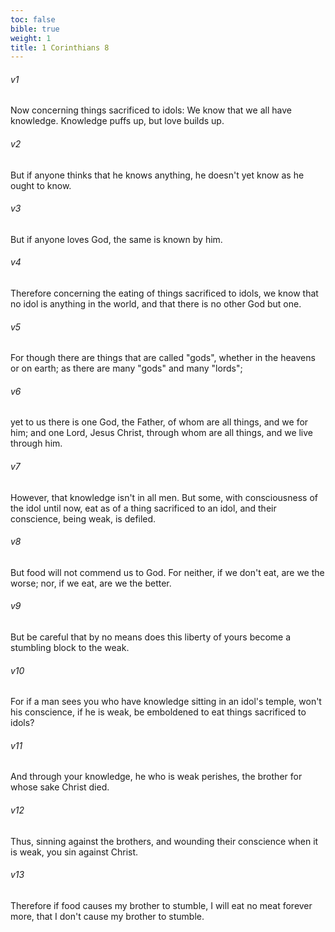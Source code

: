 ```yaml
---
toc: false
bible: true
weight: 1
title: 1 Corinthians 8
---
```




###### v1 
Now concerning things sacrificed to idols: We know that we all have knowledge. Knowledge puffs up, but love builds up. 

###### v2 
But if anyone thinks that he knows anything, he doesn't yet know as he ought to know. 

###### v3 
But if anyone loves God, the same is known by him. 

###### v4 
Therefore concerning the eating of things sacrificed to idols, we know that no idol is anything in the world, and that there is no other God but one. 

###### v5 
For though there are things that are called "gods", whether in the heavens or on earth; as there are many "gods" and many "lords"; 

###### v6 
yet to us there is one God, the Father, of whom are all things, and we for him; and one Lord, Jesus Christ, through whom are all things, and we live through him. 

###### v7 
However, that knowledge isn't in all men. But some, with consciousness of the idol until now, eat as of a thing sacrificed to an idol, and their conscience, being weak, is defiled. 

###### v8 
But food will not commend us to God. For neither, if we don't eat, are we the worse; nor, if we eat, are we the better. 

###### v9 
But be careful that by no means does this liberty of yours become a stumbling block to the weak. 

###### v10 
For if a man sees you who have knowledge sitting in an idol's temple, won't his conscience, if he is weak, be emboldened to eat things sacrificed to idols? 

###### v11 
And through your knowledge, he who is weak perishes, the brother for whose sake Christ died. 

###### v12 
Thus, sinning against the brothers, and wounding their conscience when it is weak, you sin against Christ. 

###### v13 
Therefore if food causes my brother to stumble, I will eat no meat forever more, that I don't cause my brother to stumble.
